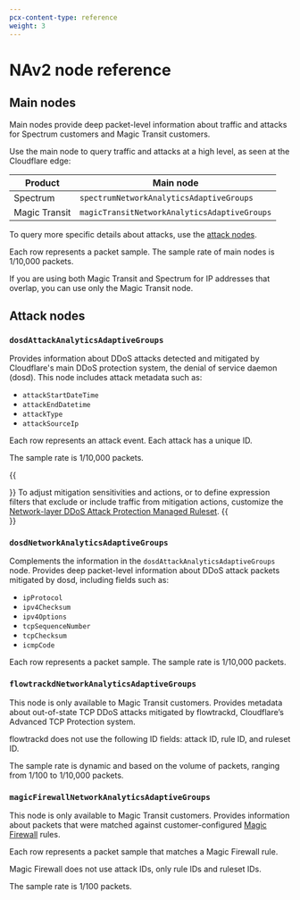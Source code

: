 ```yaml
---
pcx-content-type: reference
weight: 3
---
```


# NAv2 node reference

## Main nodes

Main nodes provide deep packet-level information about traffic and attacks for Spectrum customers and Magic Transit customers.

Use the main node to query traffic and attacks at a high level, as seen at the Cloudflare edge:

| Product       | Main node                                    |
| ------------- | -------------------------------------------- |
| Spectrum      | `spectrumNetworkAnalyticsAdaptiveGroups`     |
| Magic Transit | `magicTransitNetworkAnalyticsAdaptiveGroups` |

To query more specific details about attacks, use the [attack nodes](#attack-nodes).

Each row represents a packet sample. The sample rate of main nodes is 1/10,000 packets.

If you are using both Magic Transit and Spectrum for IP addresses that overlap, you can use only the Magic Transit node.

## Attack nodes

### `dosdAttackAnalyticsAdaptiveGroups`

Provides information about DDoS attacks detected and mitigated by Cloudflare's main DDoS protection system, the denial of service daemon (dosd). This node includes attack metadata such as:

- `attackStartDateTime`
- `attackEndDatetime`
- `attackType`
- `attackSourceIp`

Each row represents an attack event. Each attack has a unique ID.

The sample rate is 1/10,000 packets.

{{<Aside type="note" header="Adjusting attack mitigation">}}
To adjust mitigation sensitivities and actions, or to define expression filters that exclude or include traffic from mitigation actions, customize the [Network-layer DDoS Attack Protection Managed Ruleset](https://developers.cloudflare.com/ddos-protection/managed-rulesets/network).
{{</Aside>}}

### `dosdNetworkAnalyticsAdaptiveGroups`

Complements the information in the `dosdAttackAnalyticsAdaptiveGroups` node. Provides deep packet-level information about DDoS attack packets mitigated by dosd, including fields such as:

- `ipProtocol`
- `ipv4Checksum`
- `ipv4Options`
- `tcpSequenceNumber`
- `tcpChecksum`
- `icmpCode`

Each row represents a packet sample. The sample rate is 1/10,000 packets.

### `flowtrackdNetworkAnalyticsAdaptiveGroups`

This node is only available to Magic Transit customers. Provides metadata about out-of-state TCP DDoS attacks mitigated by flowtrackd, Cloudflare’s Advanced TCP Protection system.

flowtrackd does not use the following ID fields: attack ID, rule ID, and ruleset ID.

The sample rate is dynamic and based on the volume of packets, ranging from 1/100 to 1/10,000 packets.

### `magicFirewallNetworkAnalyticsAdaptiveGroups`

This node is only available to Magic Transit customers. Provides information about packets that were matched against customer-configured [Magic Firewall](https://developers.cloudflare.com/magic-firewall/) rules.

Each row represents a packet sample that matches a Magic Firewall rule.

Magic Firewall does not use attack IDs, only rule IDs and ruleset IDs.

The sample rate is 1/100 packets.
